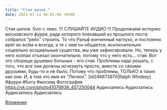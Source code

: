 ```yaml
---
title: "Стая шизов."
date: 2023-07-11 06:01:00 +0300
---
```


Стая шизов.
Svin с лево. !!! СЛУШАЙТЕ АУДИО !!!
Продолжаем историю московского фурря, ради которого поехавший из прошлого поста собрался "рейх" строить.
То что Ральф конченный наглухо, и постоянно врёт во всём и всегда, а те с кем он общается, исключительно социально асоциальные существа, мы уже зафиксировали.
Но, теперь у него колпак отъехал окончательно, потому что у него есть... стая. Вот это сборище душевно больных - его стая.
Проблемы надо решать, с того, что все они должны исчезнуть просто, вместе со своими друзьями, будь-то и не было. Потому что проблемы, ТОЛЬКО в таких как они. И, в том что имя их "Легион".
[id246673870|Ralph Whiskey]
#фурри #furry #москва
Фотография
https://vk.com/photo41076938_457250044
Аудиозапись
Аудиозапись
Аудиозапись
Аудиозапись

[Вложение](https://vk.com/photo41076938_457250044)
